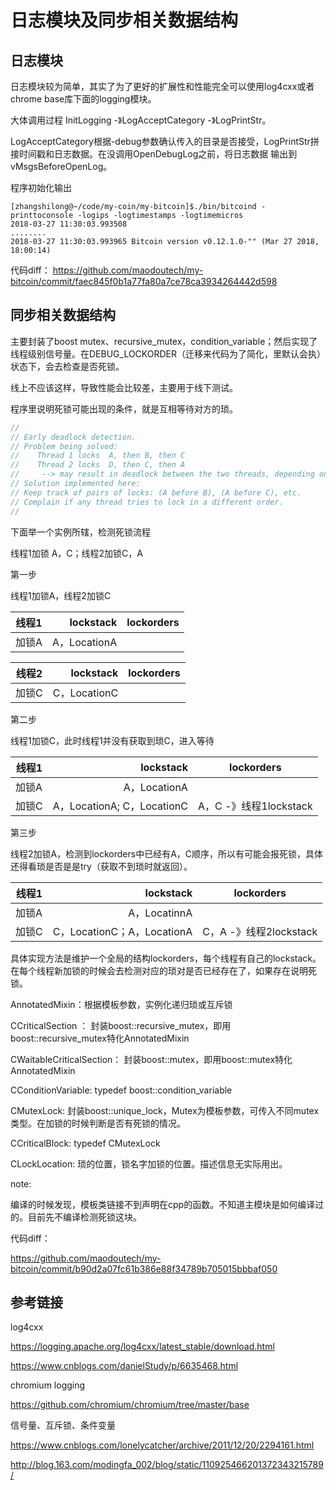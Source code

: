 # 日志模块及同步相关数据结构

## 日志模块

日志模块较为简单，其实了为了更好的扩展性和性能完全可以使用log4cxx或者chrome base库下面的logging模块。

大体调用过程 InitLogging -》LogAcceptCategory -》LogPrintStr。

LogAcceptCategory根据-debug参数确认传入的目录是否接受，LogPrintStr拼接时间戳和日志数据。在没调用OpenDebugLog之前，将日志数据
输出到vMsgsBeforeOpenLog。

程序初始化输出
``` shell
[zhangshilong@~/code/my-coin/my-bitcoin]$./bin/bitcoind -printtoconsole -logips -logtimestamps -logtimemicros
2018-03-27 11:30:03.993508
........
2018-03-27 11:30:03.993965 Bitcoin version v0.12.1.0-"" (Mar 27 2018, 18:00:14)
```

代码diff：
https://github.com/maodoutech/my-bitcoin/commit/faec845f0b1a77fa80a7ce78ca3934264442d598

## 同步相关数据结构

主要封装了boost mutex、recursive_mutex，condition_variable；然后实现了线程级别信号量。在DEBUG_LOCKORDER（迁移来代码为了简化，里默认会执）状态下，会去检查是否死锁。

线上不应该这样，导致性能会比较差，主要用于线下测试。

程序里说明死锁可能出现的条件，就是互相等待对方的琐。
``` c++
//
// Early deadlock detection.
// Problem being solved:
//    Thread 1 locks  A, then B, then C
//    Thread 2 locks  D, then C, then A
//     --> may result in deadlock between the two threads, depending on when they run.
// Solution implemented here:
// Keep track of pairs of locks: (A before B), (A before C), etc.
// Complain if any thread tries to lock in a different order.
//
```

下面举一个实例所辖，检测死锁流程

线程1加锁 A，C；线程2加锁C，A

第一步

线程1加锁A，线程2加锁C

| 线程1      | lockstack     |  lockorders  |
| --------   | -----:        |  :----:      |
| 加锁A      | A，LocationA |              |

| 线程2      | lockstack     |  lockorders  |
| --------   | -----:        |  :----:      |
| 加锁C      | C，LocationC |              |

第二步 

线程1加锁C，此时线程1并没有获取到琐C，进入等待

| 线程1      | lockstack     |  lockorders  |
| --------   | -----:        |  :----:      |
| 加锁A      | A，LocationA |              |
| 加锁C      | A，LocationA; C，LocationC | A，C -》线程1lockstack |

第三步

线程2加锁A，检测到lockorders中已经有A，C顺序，所以有可能会报死锁，具体还得看琐是否是是try（获取不到琐时就返回）。

| 线程1      | lockstack     |  lockorders  |
| --------   | -----:        |  :----:      |
| 加锁A      | A，LocatinnA |              |
| 加锁C      | C，LocationC；A，LocationA | C，A -》线程2lockstack |


具体实现方法是维护一个全局的结构lockorders，每个线程有自己的lockstack。在每个线程新加锁的时候会去检测对应的琐对是否已经存在了，如果存在说明死锁。

AnnotatedMixin：根据模板参数，实例化递归琐或互斥锁

CCriticalSection ： 封装boost::recursive_mutex，即用boost::recursive_mutex特化AnnotatedMixin

CWaitableCriticalSection： 封装boost::mutex，即用boost::mutex特化AnnotatedMixin

CConditionVariable: typedef boost::condition_variable

CMutexLock: 封装boost::unique_lock<Mutex>，Mutex为模板参数，可传入不同mutex类型。在加锁的时候判断是否有死锁的情况。

CCriticalBlock: typedef CMutexLock<CCriticalSection>

CLockLocation: 琐的位置，锁名字加锁的位置。描述信息无实际用出。

note:

编译的时候发现，模板类链接不到声明在cpp的函数。不知道主模块是如何编译过的。目前先不编译检测死锁这块。

代码diff：

https://github.com/maodoutech/my-bitcoin/commit/b90d2a07fc61b386e88f34789b705015bbbaf050

## 参考链接
log4cxx

https://logging.apache.org/log4cxx/latest_stable/download.html

https://www.cnblogs.com/danielStudy/p/6635468.html

chromium logging

https://github.com/chromium/chromium/tree/master/base

信号量、互斥锁、条件变量

https://www.cnblogs.com/lonelycatcher/archive/2011/12/20/2294161.html

http://blog.163.com/modingfa_002/blog/static/110925466201372343215789/
